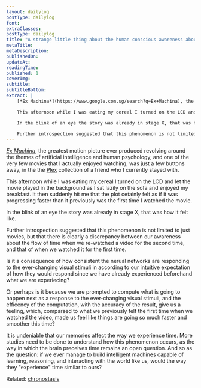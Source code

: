 ```yaml
---
layout: dailylog
postType: dailylog
font: 
extraClasses: 
postType: dailylog
title: "A strange little thing about the human conscious awareness about the flow of time"
metaTitle:
metaDescription: 
publishedOn: 
updateAt: 
readingTime: 
published: 1
coverImg: 
subtitle:
subtitleBottom:
extract: |
    [*Ex Machina*](https://www.google.com.sg/search?q=Ex+Machina), the greatest motion picture ever produced revolving around the themes of artificial intelligence and human psychology, and one of the very few movies that I actually enjoyed watching, was just a few buttons away, in the the [Plex](https://plex.tv/) collection of a friend who I currently stayed with.

    This afternoon while I was eating my cereal I turned on the LCD and let the movie played in the background as I sat lazily on the sofa and enjoyed my breakfast. It then suddenly hit me that the plot cetainly felt as if it was progressing faster than it previously was the first time I watched the movie. 

    In the blink of an eye the story was already in stage X, that was how it felt like.

    Further introspection suggested that this phenomenon is not limited to just movies, but that there is clearly a discrepancy between our awareness about the flow of time when we re-watched a video for the second time, and that of when we watched it for the first time.
---
```


[*Ex Machina*](https://www.google.com.sg/search?q=Ex+Machina), the greatest motion picture ever produced revolving around the themes of artificial intelligence and human psychology, and one of the very few movies that I actually enjoyed watching, was just a few buttons away, in the the [Plex](https://plex.tv/) collection of a friend who I currently stayed with.

This afternoon while I was eating my cereal I turned on the LCD and let the movie played in the background as I sat lazily on the sofa and enjoyed my breakfast. It then suddenly hit me that the plot cetainly felt as if it was progressing faster than it previously was the first time I watched the movie. 

In the blink of an eye the story was already in stage X, that was how it felt like.

Further introspection suggested that this phenomenon is not limited to just movies, but that there is clearly a discrepancy between our awareness about the flow of time when we re-watched a video for the second time, and that of when we watched it for the first time.

Is it a consequence of how consistent the nerual networks are responding to the ever-changing visual stimuli in according to our intuitive expectation of how they would respond since we have already experienced beforehand what we are experiecing? 

Or perhaps is it because we are prompted to compute what is going to happen next as a response to the ever-changing visual stimuli, and the efficency of the computation, with the accuracy of the result, give us a feeling, which, comparsed to what we previously felt the first time when we watched the video, made us feel like things are going so much faster and smoother this time? 

It is undeniable that our memories affect the way we experience time. More studies need to be done to understand how this phenomenon occurs, as the way in which the brain preceives time remains an open question. And so as the question: if we ever manage to build intelligent machines capable of learning, reasoning, and interacting with the world like us, would the way they "experience" time similar to ours?

Related: [chronostasis](https://en.wikipedia.org/wiki/Chronostasis)